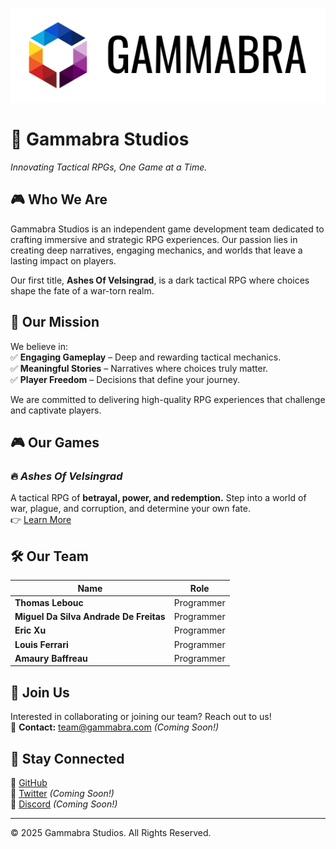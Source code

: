 ![GAMMABRA Header](./GAMMABRA.png)

# 🏢 **Gammabra Studios**  

*Innovating Tactical RPGs, One Game at a Time.*  

## 🎮 **Who We Are**  
Gammabra Studios is an independent game development team dedicated to crafting immersive and strategic RPG experiences. Our passion lies in creating deep narratives, engaging mechanics, and worlds that leave a lasting impact on players.  

Our first title, **Ashes Of Velsingrad**, is a dark tactical RPG where choices shape the fate of a war-torn realm.  

## 🚀 **Our Mission**  
We believe in:  
✅ **Engaging Gameplay** – Deep and rewarding tactical mechanics.  
✅ **Meaningful Stories** – Narratives where choices truly matter.  
✅ **Player Freedom** – Decisions that define your journey.  

We are committed to delivering high-quality RPG experiences that challenge and captivate players.  

## 🎮 **Our Games**  
### 🔥 *Ashes Of Velsingrad*  
A tactical RPG of **betrayal, power, and redemption.** Step into a world of war, plague, and corruption, and determine your own fate.  
👉 [Learn More](https://ashes-of-velsingrad.com/)  

## 🛠 **Our Team**  
| Name | Role |  
|------|------|  
| **Thomas Lebouc** | Programmer |  
| **Miguel Da Silva Andrade De Freitas** | Programmer |  
| **Eric Xu** | Programmer |  
| **Louis Ferrari** | Programmer |  
| **Amaury Baffreau** | Programmer |  

## 🤝 **Join Us**  
Interested in collaborating or joining our team? Reach out to us!  
📧 **Contact:** [team@gammabra.com](mailto:team@gammabra.com) *(Coming Soon!)*  

## 📢 **Stay Connected**  
🔹 [GitHub](https://github.com/GammabraStudios)  
🔹 [Twitter](https://twitter.com/GammabraStudios) *(Coming Soon!)*  
🔹 [Discord](https://discord.gg/your-invite-link) *(Coming Soon!)*  

---

© 2025 Gammabra Studios. All Rights Reserved.
